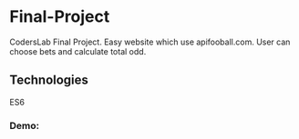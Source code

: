 # Final-Project
CodersLab Final Project. Easy website which use apifooball.com. User can choose bets and calculate total odd. 
## Technologies 
ES6
### Demo:
